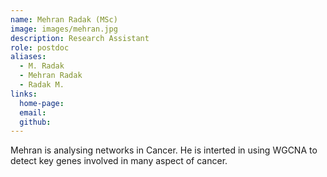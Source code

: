 ```yaml
---
name: Mehran Radak (MSc)
image: images/mehran.jpg
description: Research Assistant
role: postdoc
aliases:
  - M. Radak
  - Mehran Radak
  - Radak M.
links:
  home-page: 
  email: 
  github: 
---
```


Mehran is analysing networks in Cancer. He is interted in using WGCNA to detect key genes involved in many aspect of cancer. 
